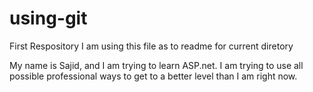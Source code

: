 # using-git
First Respository
I am using this file as to readme for current diretory

My name is Sajid, and I am trying to learn ASP.net. I am trying to use all possible professional ways to get to a better level than I am right now.
